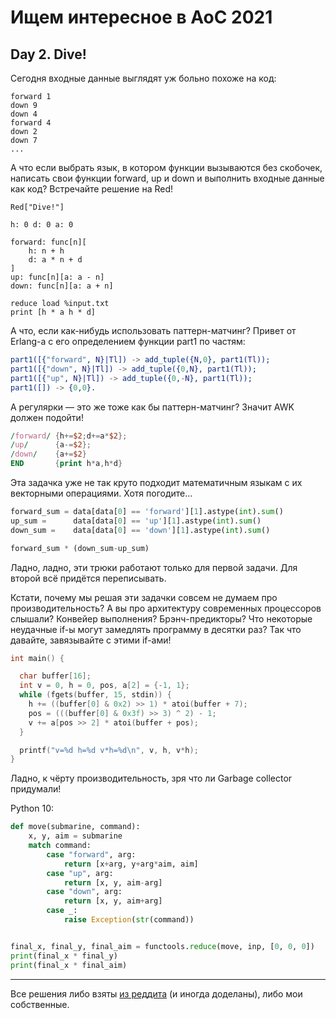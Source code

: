 # Ищем интересное в AoC 2021 

## Day 2. Dive!

Сегодня входные данные выглядят уж больно похоже на код:

```
forward 1
down 9
down 4
forward 4
down 2
down 7
...
```

А что если выбрать язык, в котором функции вызываются без скобочек, написать свои функции forward, up и down и выполнить входные данные как код? Встречайте решение на Red!

```red
Red["Dive!"]

h: 0 d: 0 a: 0

forward: func[n][
    h: n + h
    d: a * n + d
]
up: func[n][a: a - n]
down: func[n][a: a + n]

reduce load %input.txt
print [h * a h * d]
```

А что, если как-нибудь использовать паттерн-матчинг? Привет от Erlang-а с его определением функции part1 по частям:

```erlang
part1([{"forward", N}|Tl]) -> add_tuple({N,0}, part1(Tl));
part1([{"down", N}|Tl]) -> add_tuple({0,N}, part1(Tl)); 
part1([{"up", N}|Tl]) -> add_tuple({0,-N}, part1(Tl));
part1([]) -> {0,0}.
```

А регулярки — это же тоже как бы паттерн-матчинг? Значит AWK должен подойти!

```awk
/forward/ {h+=$2;d+=a*$2};
/up/ 	  {a-=$2};
/down/ 	  {a+=$2}
END 	  {print h*a,h*d}
```

Эта задачка уже не так круто подходит математичным языкам с их векторными операциями. Хотя погодите...

```python
forward_sum = data[data[0] == 'forward'][1].astype(int).sum()
up_sum = 	  data[data[0] == 'up'][1].astype(int).sum()
down_sum = 	  data[data[0] == 'down'][1].astype(int).sum()

forward_sum * (down_sum-up_sum)
```

Ладно, ладно, эти трюки работают только для первой задачи. Для второй всё придётся переписывать.

Кстати, почему мы решая эти задачки совсем не думаем про производительность? А вы про архитектуру современных процессоров слышали? Конвейер выполнения? Брэнч-предикторы? Что некоторые неудачные if-ы могут замедлять программу в десятки раз? Так что давайте, завязывайте с этими if-ами!

```c
int main() {

  char buffer[16];
  int v = 0, h = 0, pos, a[2] = {-1, 1};
  while (fgets(buffer, 15, stdin)) {
    h += ((buffer[0] & 0x2) >> 1) * atoi(buffer + 7);
    pos = (((buffer[0] & 0x3f) >> 3) ^ 2) - 1;
    v += a[pos >> 2] * atoi(buffer + pos);
  }

  printf("v=%d h=%d v*h=%d\n", v, h, v*h);
}
```

Ладно, к чёрту производительность, зря что ли Garbage collector придумали!

Python 10:

```python
def move(submarine, command):
    x, y, aim = submarine
    match command:
        case "forward", arg:
            return [x+arg, y+arg*aim, aim]
        case "up", arg:
            return [x, y, aim-arg]
        case "down", arg:
            return [x, y, aim+arg]
        case _:
            raise Exception(str(command))


final_x, final_y, final_aim = functools.reduce(move, inp, [0, 0, 0])
print(final_x * final_y)
print(final_x * final_aim)
```

---

Все решения либо взяты [из реддита](https://www.reddit.com/r/adventofcode/comments/r6zd93/2021_day_2_solutions/) (и иногда доделаны),
либо мои собственные.
